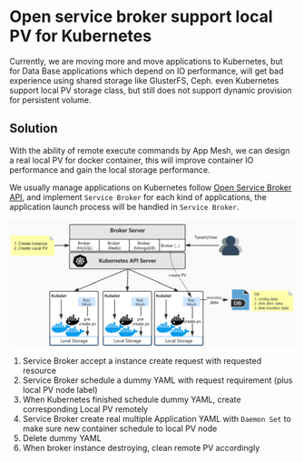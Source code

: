 # Open service broker support local PV for Kubernetes

Currently, we are moving more and move applications to Kubernetes, but for Data Base applications which depend on IO performance, will get bad experience using shared storage like GlusterFS, Ceph. even Kubernetes support local PV storage class, but still does not support dynamic provision for persistent volume.

## Solution

With the ability of remote execute commands by App Mesh, we can design a real local PV for docker container, this will improve container IO performance and gain the local storage performance.

We usually manage applications on Kubernetes follow [Open Service Broker API](https://github.com/openservicebrokerapi/servicebroker), and implement `Service Broker` for each kind of applications, the application launch process will be handled in `Service Broker`.
<div align=center><img src="https://raw.githubusercontent.com/laoshanxi/picture/master/wiki/localpv.png" /></div>

1. Service Broker accept a instance create request with requested resource
2. Service Broker schedule a dummy YAML with request requirement (plus local PV node label)
3. When Kubernetes finished schedule dummy YAML, create corresponding Local PV remotely
4. Service Broker create real multiple Application YAML with `Daemon Set` to make sure new container schedule to local PV node
5. Delete dummy YAML
6. When broker instance destroying, clean remote PV accordingly
